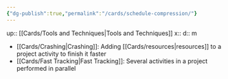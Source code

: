 ```yaml
---
{"dg-publish":true,"permalink":"/cards/schedule-compression/"}
---
```


up:: [[Cards/Tools and Techniques\|Tools and Techniques]] 
x:: 
d:: m

- ﻿﻿[[Cards/Crashing\|Crashing]]: Adding [[Cards/resources\|resources]] to a project activity to finish it faster
- ﻿﻿[[Cards/Fast Tracking\|Fast Tracking]]: Several activities in a project performed in parallel
